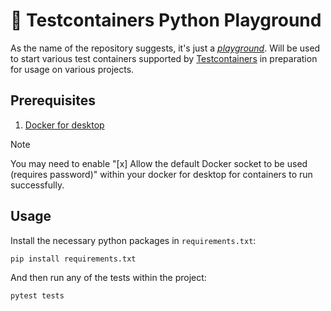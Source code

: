 # 🛝 Testcontainers Python Playground

As the name of the repository suggests, it's just a [_playground_](https://dictionary.cambridge.org/dictionary/english/playground).
Will be used to start various test containers supported by [Testcontainers](https://testcontainers.com/) in preparation for usage on
various projects.

## Prerequisites

1. [Docker for desktop](https://docs.docker.com/desktop/)

> [!NOTE]
> You may need to enable "[x] Allow the default Docker socket to be used (requires password)" within your docker for desktop
> for containers to run successfully.

## Usage

Install the necessary python packages in `requirements.txt`:

```shell
pip install requirements.txt
```

And then run any of the tests within the project:

```shell
pytest tests
```
